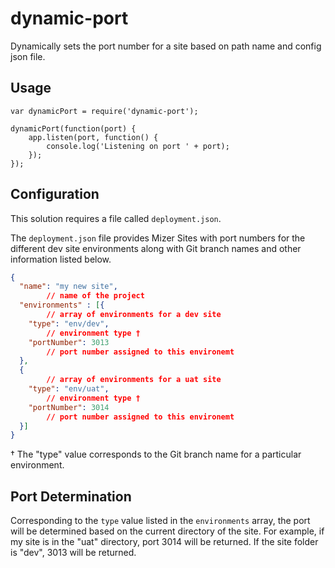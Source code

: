 # dynamic-port
Dynamically sets the port number for a site based on path name and config json file.

## Usage

```
var dynamicPort = require('dynamic-port');

dynamicPort(function(port) {
    app.listen(port, function() {
        console.log('Listening on port ' + port);
    });
});
```

##  Configuration
This solution requires a file called `deployment.json`.

The `deployment.json` file provides Mizer Sites with port numbers for the different dev site environments along with Git branch names and other information listed below.
```json
{
  "name": "my new site", 
		// name of the project
  "environments" : [{
  		// array of environments for a dev site
    "type": "env/dev", 
    	// environment type †
    "portNumber": 3013 
    	// port number assigned to this environemt
  },
  {
  		// array of environments for a uat site
    "type": "env/uat", 
    	// environment type †
    "portNumber": 3014 
    	// port number assigned to this environemt
  }]
}
```
† The "type" value corresponds to the Git branch name for a particular environment.

## Port Determination

Corresponding to the `type` value listed in the `environments` array, the port will be
determined based on the current directory of the site. For example, if my site is in
the "uat" directory, port 3014 will be returned. If the site folder is "dev", 3013 will be returned.